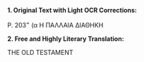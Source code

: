 **1. Original Text with Light OCR Corrections:**

Ρ. 203<sup>=</sup> (α
Η ΠΑΛΛΑΙΑ ΔΙΑΘΗΚΗ

**2. Free and Highly Literary Translation:**

THE OLD TESTAMENT